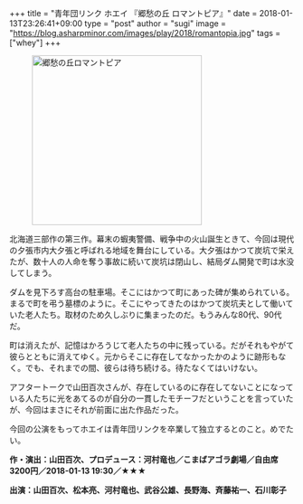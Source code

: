 +++
title = "青年団リンク ホエイ 『郷愁の丘 ロマントピア』"
date = 2018-01-13T23:26:41+09:00
type = "post"
author = "sugi"
image = "https://blog.asharpminor.com/images/play/2018/romantopia.jpg"
tags = ["whey"]
+++
<figure class="alignleft"><img src="/images/play/2018/romantopia.jpg" alt="郷愁の丘ロマントピア" style="width: 300px !important;"></figure>

北海道三部作の第三作。幕末の蝦夷警備、戦争中の火山誕生ときて、今回は現代の夕張市内大夕張と呼ばれる地域を舞台にしている。大夕張はかつて炭坑で栄えたが、数十人の人命を奪う事故に続いて炭坑は閉山し、結局ダム開発で町は水没してしまう。

ダムを見下ろす高台の駐車場。そこにはかつて町にあった碑が集められている。まるで町を弔う墓標のように。そこにやってきたのはかつて炭坑夫として働いていた老人たち。取材のため久しぶりに集まったのだ。もうみんな80代、90代だ。

町は消えたが、記憶はかろうじて老人たちの中に残っている。だがそれもやがて彼らとともに消えてゆく。元からそこに存在してなかったかのように跡形もなく。でも、それまでの間、彼らは待ち続ける。待たなくてはいけない。

アフタートークで山田百次さんが、存在しているのに存在してないことになっている人たちに光をあてるのが自分の一貫したモチーフだということを言っていたが、今回はまさにそれが前面に出た作品だった。

今回の公演をもってホエイは青年団リンクを卒業して独立するとのこと。めでたい。

**作・演出：山田百次、プロデュース：河村竜也／こまばアゴラ劇場／自由席3200円／2018-01-13 19:30／★★★**

**出演：山田百次、松本亮、河村竜也、武谷公雄、長野海、斉藤祐一、石川彰子**
